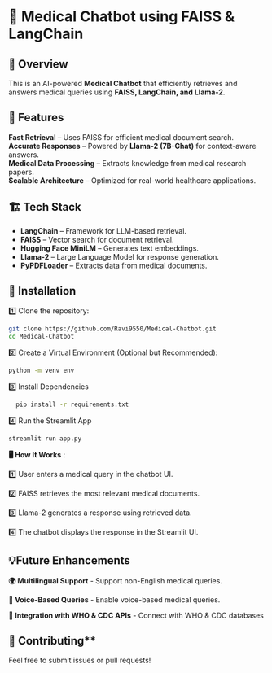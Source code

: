 # 🏥 Medical Chatbot using FAISS & LangChain  

## 📌 Overview  
This is an AI-powered **Medical Chatbot** that efficiently retrieves and answers medical queries using **FAISS, LangChain, and Llama-2**.  

## 🚀 Features  
 **Fast Retrieval** – Uses FAISS for efficient medical document search.  
 **Accurate Responses** – Powered by **Llama-2 (7B-Chat)** for context-aware answers.  
 **Medical Data Processing** – Extracts knowledge from medical research papers.  
 **Scalable Architecture** – Optimized for real-world healthcare applications.  

## 🏗️ Tech Stack  
- **LangChain** – Framework for LLM-based retrieval.  
- **FAISS** – Vector search for document retrieval.  
- **Hugging Face MiniLM** – Generates text embeddings.  
- **Llama-2** – Large Language Model for response generation.  
- **PyPDFLoader** – Extracts data from medical documents.  

## 📜 Installation  
1️⃣ Clone the repository:  
   ```bash
   git clone https://github.com/Ravi9550/Medical-Chatbot.git
   cd Medical-Chatbot
   ```
2️⃣ Create a Virtual Environment (Optional but Recommended): 
   ```bash
   python -m venv env
  ```
3️⃣ Install Dependencies
  ```bash
    pip install -r requirements.txt
  ```
4️⃣ Run the Streamlit App
   ```bash
   streamlit run app.py
   ```

**🖥️ How It Works** :

1️⃣ User enters a medical query in the chatbot UI.

2️⃣ FAISS retrieves the most relevant medical documents.

3️⃣ Llama-2 generates a response using retrieved data.

4️⃣ The chatbot displays the response in the Streamlit UI.





## 💡Future Enhancements

**🌍 Multilingual Support** - Support non-English medical queries.

**🎤 Voice-Based Queries** - Enable voice-based medical queries.

**📡 Integration with WHO & CDC APIs** - Connect with WHO & CDC databases

## 🤝 Contributing**
Feel free to submit issues or pull requests!
